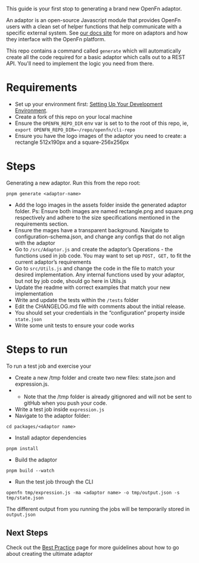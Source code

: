 This guide is your first stop to generating a brand new OpenFn adaptor.

An adaptor is an open-source Javascript module that provides OpenFn users with a clean set of helper functions that help communicate with a specific external system. See [our docs site](https://docs.openfn.org/adaptors) for more on adaptors and how they interface with the OpenFn platform.


This repo contains a command called `generate` which will automatically create all the code required for a basic adaptor which calls out to a REST API. You'll need to implement the logic you need from there.


# Requirements
- Set up your environment first: [Setting Up Your Development Environment](https://github.com/OpenFn/adaptors/wiki/Set-Up-Your-Environment#).
- Create a fork of this repo on your local machine
- Ensure the `OPENFN_REPO_DIR` env var is set to to the root of this repo, ie,  `export OPENFN_REPO_DIR=~/repo/openfn/cli-repo`
- Ensure you have the logo images of the adaptor you need to create: a rectangle 512x190px and a square-256x256px

# Steps

Generating a new adaptor. Run this from the repo root:
```
pnpm generate <adaptor-name>
```
* Add the logo images in the assets folder inside the generated adaptor folder. Ps: Ensure both images are named rectangle.png and square.png respectively and adhere to the size specifications mentioned in the requirements section.
* Ensure the mages have a transparent background.
Navigate to configuration-schema.json, and change any configs that do not align with the adaptor
* Go to `/src/Adaptor.js` and create the adaptor’s Operations - the functions used in job code. You may want to set up  `POST, GET,` to fit the current adaptor’s requirements
* Go to `src/Utils.js` and change the code in the file to match your desired implementation. Any internal functions used by your adaptor, but not by job code, should go here in Utils.js
* Update the readme with correct examples that match your new implementation
* Write and update the tests within the `/tests` folder
* Edit the CHANGELOG.md file with comments about the initial release. 
* You should set your credentials in the “configuration”  property inside `state.json`
* Write some unit tests to ensure your code works

# Steps to run

To run a test job and exercise your

* Create a new /tmp folder and create two new files: state.json and expression.js.
* * Note that the /tmp folder is already gitignored and will not be sent to gitHub when you push your code.
* Write a test job inside `expression.js`
* Navigate to the adaptor folder:
```
cd packages/<adaptor name>
```
* Install adaptor dependencies
```
pnpm install
```
* Build the adaptor
```
pnpm build --watch
```
* Run the test job through the CLI
```
openfn tmp/expression.js -ma <adaptor name> -o tmp/output.json -s tmp/state.json 
```

The different output from you running the jobs will be temporarily stored in `output.json`

## Next Steps

Check out the [Best Practice](https://github.com/OpenFn/adaptors/wiki/Adaptor-Writing-Best-Practice-&-Common-Patterns) page for more guidelines about how to go about creating the ultimate adaptor